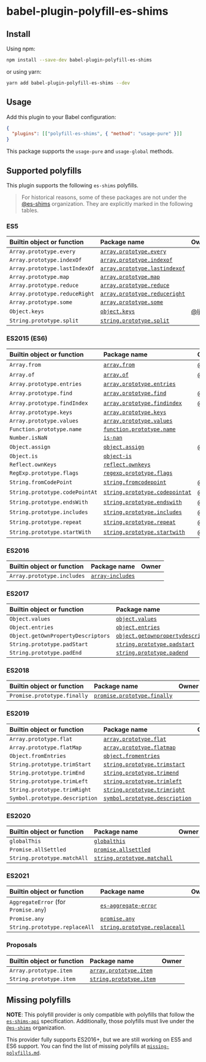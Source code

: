 # babel-plugin-polyfill-es-shims

## Install

Using npm:

```sh
npm install --save-dev babel-plugin-polyfill-es-shims
```

or using yarn:

```sh
yarn add babel-plugin-polyfill-es-shims --dev
```

## Usage

Add this plugin to your Babel configuration:

```json
{
  "plugins": [["polyfill-es-shims", { "method": "usage-pure" }]]
}
```

This package supports the `usage-pure` and `usage-global` methods.

## Supported polyfills

This plugin supports the following `es-shims` polyfills.

> For historical reasons, some of these packages are not under the [@es-shims](https://github.com/es-shims/) organization. They are explicitly marked in the following tables.

### ES5

| Builtin object or function    | Package name                                                                             | Owner |
| :---------------------------- | :--------------------------------------------------------------------------------------- | :---- |
| `Array.prototype.every`       | [`array.prototype.every`](https://github.com/es-shims/Array.prototype.every)             |
| `Array.prototype.indexOf`     | [`array.prototype.indexof`](https://github.com/es-shims/Array.prototype.indexOf)         |
| `Array.prototype.lastIndexOf` | [`array.prototype.lastindexof`](https://github.com/es-shims/Array.prototype.lastIndexOf) |
| `Array.prototype.map`         | [`array.prototype.map`](https://github.com/es-shims/Array.prototype.map)                 |
| `Array.prototype.reduce`      | [`array.prototype.reduce`](https://github.com/es-shims/Array.prototype.reduce)           |
| `Array.prototype.reduceRight` | [`array.prototype.reduceright`](https://github.com/es-shims/Array.prototype.reduceRight) |
| `Array.prototype.some`        | [`array.prototype.some`](https://github.com/es-shims/Array.prototype.some)               |
| `Object.keys`                 | [`object.keys`](https://github.com/ljharb/object-keys) | [@ljharb](https://github.com/ljharb) 
| `String.prototype.split`      | [`string.prototype.split`](https://github.com/es-shims/String.prototype.split)           |

### ES2015 (ES6)

| Builtin object or function     | Package name                                                                                    | Owner                                              |
| :----------------------------- | :---------------------------------------------------------------------------------------------- | :------------------------------------------------- |
| `Array.from`                   | [`array.from`](https://github.com/mathiasbynens/Array.from)                                     | [@mathiasbynens](https://github.com/mathiasbynens) |
| `Array.of`                     | [`array.of`](https://github.com/mathiasbynens/Array.of)                                         | [@mathiasbynens](https://github.com/mathiasbynens) |
| `Array.prototype.entries`      | [`array.prototype.entries`](https://github.com/es-shims/Array.prototype.entries)                |
| `Array.prototype.find`         | [`array.prototype.find`](https://github.com/paulmillr/Array.prototype.find)                     | [@paulmillr](https://github.com/paulmillr)         |
| `Array.prototype.findIndex`    | [`array.prototype.findindex`](https://github.com/paulmillr/Array.prototype.findIndex)           | [@paulmillr](https://github.com/paulmillr)         |
| `Array.prototype.keys`         | [`array.prototype.keys`](https://github.com/es-shims/Array.prototype.keys)                      |
| `Array.prototype.values`       | [`array.prototype.values`](https://github.com/es-shims/Array.prototype.values)                  |
| `Function.prototype.name`      | [`function.prototype.name`](https://github.com/es-shims/Function.prototype.name)                |
| `Number.isNaN`                 | [`is-nan`](https://github.com/es-shims/is-nan)                                                  |
| `Object.assign`                | [`object.assign`](https://github.com/ljharb/object.assign)                                      | [@ljharb](https://github.com/ljharb)               |
| `Object.is`                    | [`object-is`](https://github.com/es-shims/object-is)                                            |
| `Reflect.ownKeys`              | [`reflect.ownkeys`](https://github.com/es-shims/Reflect.ownKeys)                                |
| `RegExp.prototype.flags`       | [`regexp.prototype.flags`](https://github.com/es-shims/RegExp.prototype.flags)                  |
| `String.fromCodePoint`         | [`string.fromcodepoint`](https://github.com/mathiasbynens/String.fromCodePoint)                 | [@mathiasbynens](https://github.com/mathiasbynens) |
| `String.prototype.codePointAt` | [`string.prototype.codepointat`](https://github.com/mathiasbynens/String.prototype.codePointAt) | [@mathiasbynens](https://github.com/mathiasbynens) |
| `String.prototype.endsWith`    | [`string.prototype.endswith`](https://github.com/mathiasbynens/String.prototype.endsWith)       | [@mathiasbynens](https://github.com/mathiasbynens) |
| `String.prototype.includes`    | [`string.prototype.includes`](https://github.com/mathiasbynens/String.prototype.includes)       | [@mathiasbynens](https://github.com/mathiasbynens) |
| `String.prototype.repeat`      | [`string.prototype.repeat`](https://github.com/mathiasbynens/String.prototype.repeat)           | [@mathiasbynens](https://github.com/mathiasbynens) |
| `String.prototype.startWith`   | [`string.prototype.startwith`](https://github.com/mathiasbynens/String.prototype.startsWith)    | [@mathiasbynens](https://github.com/mathiasbynens) |

### ES2016

| Builtin object or function | Package name                                                   | Owner |
| :------------------------- | :------------------------------------------------------------- | :---- |
| `Array.prototype.includes` | [`array-includes`](https://github.com/es-shims/array-includes) |

### ES2017

| Builtin object or function         | Package name                                                                                       | Owner |
| :--------------------------------- | :------------------------------------------------------------------------------------------------- | :---- |
| `Object.values`                    | [`object.values`](https://github.com/es-shims/Object.values)                                       |
| `Object.entries`                   | [`object.entries`](https://github.com/es-shims/Object.entries)                                     |
| `Object.getOwnPropertyDescriptors` | [`object.getownpropertydescriptors`](https://github.com/es-shims/object.getownpropertydescriptors) |
| `String.prototype.padStart`        | [`string.prototype.padstart`](https://github.com/es-shims/String.prototype.padStart)               |
| `String.prototype.padEnd`          | [`string.prototype.padend`](https://github.com/es-shims/String.prototype.padEnd)                   |

### ES2018

| Builtin object or function  | Package name                                                                         | Owner |
| :-------------------------- | :----------------------------------------------------------------------------------- | :---- |
| `Promise.prototype.finally` | [`promise.prototype.finally`](https://github.com/es-shims/Promise.prototype.finally) |

### ES2019

| Builtin object or function     | Package name                                                                               | Owner |
| :----------------------------- | :----------------------------------------------------------------------------------------- | :---- |
| `Array.prototype.flat`         | [`array.prototype.flat`](https://github.com/es-shims/Array.prototype.flat)                 |
| `Array.prototype.flatMap`      | [`array.prototype.flatmap`](https://github.com/es-shims/Array.prototype.flatMap)           |
| `Object.fromEntries`           | [`object.fromentries`](https://github.com/es-shims/Object.fromEntries)                     |
| `String.prototype.trimStart`   | [`string.prototype.trimstart`](https://github.com/es-shims/String.prototype.trimStart)     |
| `String.prototype.trimEnd`     | [`string.prototype.trimend`](https://github.com/es-shims/String.prototype.trimEnd)         |
| `String.prototype.trimLeft`    | [`string.prototype.trimleft`](https://github.com/es-shims/String.prototype.trimLeft)       |
| `String.prototype.trimRight`   | [`string.prototype.trimright`](https://github.com/es-shims/String.prototype.trimRight)     |
| `Symbol.prototype.description` | [`symbol.prototype.description`](https://github.com/es-shims/Symbol.prototype.description) |

### ES2020

| Builtin object or function  | Package name                                                                       | Owner |
| :-------------------------- | :--------------------------------------------------------------------------------- | :---- |
| `globalThis`                | [`globalthis`](https://github.com/es-shims/globalThis)                             |
| `Promise.allSettled`        | [`promise.allsettled`](https://github.com/es-shims/Promise.allSettled)             |
| `String.prototype.matchAll` | [`string.prototype.matchall`](https://github.com/ljharb/String.prototype.matchAll) |

### ES2021

| Builtin object or function           | Package name                                                                             | Owner |
| :----------------------------------- | :--------------------------------------------------------------------------------------- | :---- |
| `AggregateError` (for `Promise.any`) | [`es-aggregate-error`](https://github.com/es-shims/AggregateError)                       |
| `Promise.any`                        | [`promise.any`](https://github.com/es-shims/Promise.any)                                 |
| `String.prototype.replaceAll`        | [`string.prototype.replaceall`](https://github.com/es-shims/String.prototype.replaceAll) |

### Proposals

| Builtin object or function | Package name                                                                 | Owner |
| :------------------------- | :--------------------------------------------------------------------------- | :---- |
| `Array.prototype.item`     | [`array.prototype.item`](https://github.com/es-shims/Array.prototype.item)   |
| `String.prototype.item`    | [`string.prototype.item`](https://github.com/es-shims/String.prototype.item) |

## Missing polyfills

**NOTE**: This polyfill provider is only compatible with polyfills that follow the [`es-shims-api`](https://github.com/es-shims/es-shim-api) specification. Additionally, those polyfills must live under the [`@es-shims`](https://github.com/es-shims) organization.

This provider fully supports ES2016+, but we are still working on ES5 and ES6 support. You can find the list of missing polyfills at [`missing-polyfills.md`](./missing-polyfills.md).

